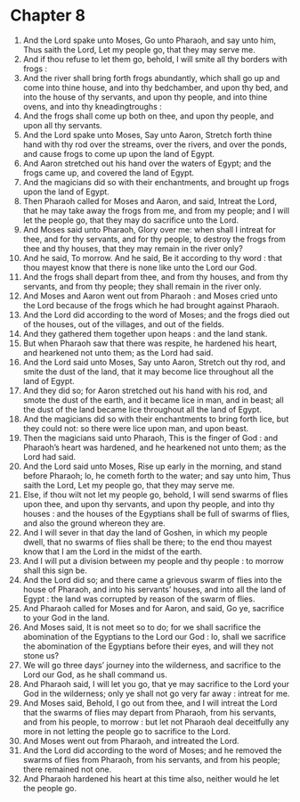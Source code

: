 # Chapter 8

1. And the Lord spake unto Moses, Go unto Pharaoh, and say unto him, Thus saith the Lord, Let my people go, that they may serve me.
2. And if thou refuse to let them go, behold, I will smite all thy borders with frogs :
3. And the river shall bring forth frogs abundantly, which shall go up and come into thine house, and into thy bedchamber, and upon thy bed, and into the house of thy servants, and upon thy people, and into thine ovens, and into thy kneadingtroughs :
4. And the frogs shall come up both on thee, and upon thy people, and upon all thy servants.
5. And the Lord spake unto Moses, Say unto Aaron, Stretch forth thine hand with thy rod over the streams, over the rivers, and over the ponds, and cause frogs to come up upon the land of Egypt.
6. And Aaron stretched out his hand over the waters of Egypt; and the frogs came up, and covered the land of Egypt.
7. And the magicians did so with their enchantments, and brought up frogs upon the land of Egypt.
8. Then Pharaoh called for Moses and Aaron, and said, Intreat the Lord, that he may take away the frogs from me, and from my people; and I will let the people go, that they may do sacrifice unto the Lord.
9. And Moses said unto Pharaoh, Glory over me: when shall I intreat for thee, and for thy servants, and for thy people, to destroy the frogs from thee and thy houses, that they may remain in the river only?
10. And he said, To morrow. And he said, Be it according to thy word : that thou mayest know that there is none like unto the Lord our God.
11. And the frogs shall depart from thee, and from thy houses, and from thy servants, and from thy people; they shall remain in the river only.
12. And Moses and Aaron went out from Pharaoh : and Moses cried unto the Lord because of the frogs which he had brought against Pharaoh.
13. And the Lord did according to the word of Moses; and the frogs died out of the houses, out of the villages, and out of the fields.
14. And they gathered them together upon heaps : and the land stank.
15. But when Pharaoh saw that there was respite, he hardened his heart, and hearkened not unto them; as the Lord had said.
16. And the Lord said unto Moses, Say unto Aaron, Stretch out thy rod, and smite the dust of the land, that it may become lice throughout all the land of Egypt.
17. And they did so; for Aaron stretched out his hand with his rod, and smote the dust of the earth, and it became lice in man, and in beast; all the dust of the land became lice throughout all the land of Egypt.
18. And the magicians did so with their enchantments to bring forth lice, but they could not: so there were lice upon man, and upon beast.
19. Then the magicians said unto Pharaoh, This is the finger of God : and Pharaoh’s heart was hardened, and he hearkened not unto them; as the Lord had said.
20. And the Lord said unto Moses, Rise up early in the morning, and stand before Pharaoh; lo, he cometh forth to the water; and say unto him, Thus saith the Lord, Let my people go, that they may serve me.
21. Else, if thou wilt not let my people go, behold, I will send swarms of flies upon thee, and upon thy servants, and upon thy people, and into thy houses : and the houses of the Egyptians shall be full of swarms of flies, and also the ground whereon they are.
22. And I will sever in that day the land of Goshen, in which my people dwell, that no swarms of flies shall be there; to the end thou mayest know that I am the Lord in the midst of the earth.
23. And I will put a division between my people and thy people : to morrow shall this sign be.
24. And the Lord did so; and there came a grievous swarm of flies into the house of Pharaoh, and into his servants’ houses, and into all the land of Egypt : the land was corrupted by reason of the swarm of flies.
25. And Pharaoh called for Moses and for Aaron, and said, Go ye, sacrifice to your God in the land.
26. And Moses said, It is not meet so to do; for we shall sacrifice the abomination of the Egyptians to the Lord our God : lo, shall we sacrifice the abomination of the Egyptians before their eyes, and will they not stone us?
27. We will go three days’ journey into the wilderness, and sacrifice to the Lord our God, as he shall command us.
28. And Pharaoh said, I will let you go, that ye may sacrifice to the Lord your God in the wilderness; only ye shall not go very far away : intreat for me.
29. And Moses said, Behold, I go out from thee, and I will intreat the Lord that the swarms of flies may depart from Pharaoh, from his servants, and from his people, to morrow : but let not Pharaoh deal deceitfully any more in not letting the people go to sacrifice to the Lord.
30. And Moses went out from Pharaoh, and intreated the Lord.
31. And the Lord did according to the word of Moses; and he removed the swarms of flies from Pharaoh, from his servants, and from his people; there remained not one.
32. And Pharaoh hardened his heart at this time also, neither would he let the people go.

